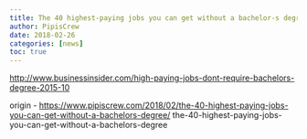```yaml
---
title: The 40 highest-paying jobs you can get without a bachelor-s degree
author: PipisCrew
date: 2018-02-26
categories: [news]
toc: true
---
```


http://www.businessinsider.com/high-paying-jobs-dont-require-bachelors-degree-2015-10

origin - https://www.pipiscrew.com/2018/02/the-40-highest-paying-jobs-you-can-get-without-a-bachelors-degree/ the-40-highest-paying-jobs-you-can-get-without-a-bachelors-degree